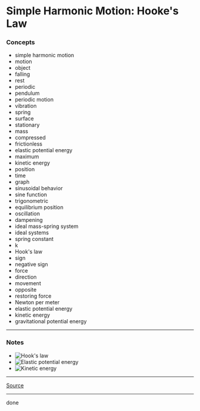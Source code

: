 # Simple Harmonic Motion: Hooke's Law

### Concepts

- simple harmonic motion
- motion
- object
- falling
- rest
- periodic
- pendulum
- periodic motion
- vibration
- spring
- surface
- stationary
- mass
- compressed
- frictionless
- elastic potential energy
- maximum
- kinetic energy
- position
- time
- graph
- sinusoidal behavior
- sine function
- trigonometric
- equilibrium position
- oscillation
- dampening
- ideal mass-spring system
- ideal systems
- spring constant
- k
- Hook's law
- sign
- negative sign
- force
- direction
- movement
- opposite
- restoring force
- Newton per meter
- elastic potential energy
- kinetic energy
- gravitational potential energy

---

### Notes

- ![Hook's law](https://latex.codecogs.com/svg.latex?F_{spring}=-kx)
- ![Elastic potential energy](https://latex.codecogs.com/svg.latex?E_{p}=\frac{1}{2}kx^2)
- ![Kinetic energy](https://latex.codecogs.com/svg.latex?E_{k}=\frac{1}{2}mv^2)

---

[Source](https://youtu.be/gZ_KnZHCn4M)

---

done